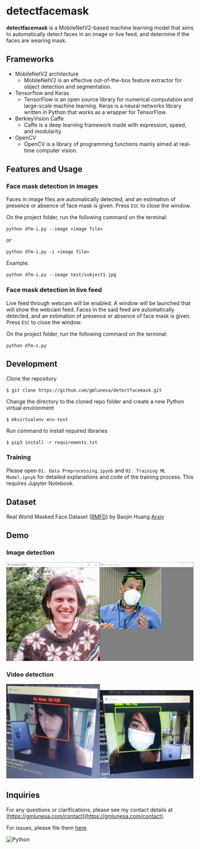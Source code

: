 # detectfacemask

**detectfacemask** is a MobileNetV2-based machine learning model that aims to automatically detect faces in an image or live feed, and determine if the faces are wearing mask.

## Frameworks
* MobileNetV2 architecture
  * MobileNetV2 is an effective out-of-the-box feature extractor for object detection and segmentation. 
* Tensorflow and Keras
  * TensorFlow is an open source library for numerical computation and large-scale machine learning. Keras is a neural networks library written in Python that works as a wrapper for TensorFlow.
* BerkleyVision Caffe
  * Caffe is a deep learning framework made with expression, speed, and modularity.
* OpenCV
  * OpenCV is a library of programming functions mainly aimed at real-time computer vision.

## Features and Usage
### Face mask detection in images
Faces in image files are automatically detected, and an estimation of presence or absence of face mask is given. Press `ESC` to close the window.

On the project folder, run the following command on the terminal:  

```
python dfm-i.py --image <image file>
```

or

```
python dfm-i.py -i <image file>
```

Example:

```
python dfm-i.py --image test/subject1.jpg
```


### Face mask detection in live feed
Live feed through webcam will be enabled. A window will be launched that will show the webcam feed. Faces in the said feed are automatically detected, and an estimation of presence or absence of face mask is given. Press `ESC` to close the window.

On the project folder, run the following command on the terminal:  

```
python dfm-c.py
```

## Development
Clone the repository

```
$ git clone https://github.com/gmlunesa/detectfacemask.git
```

Change the directory to the cloned repo folder and create a new Python virtual environment

```
$ mkvirtualenv env-test
```

Run command to install required libraries

```
$ pip3 install -r requirements.txt
```

### Training

Please open `01. Data Preprocessing.ipynb` and `02. Training ML Model.ipnyb` for detailed explanations and code of the training process. This requires Jupyter Notebook.

## Dataset
Real World Masked Face Dataset ([RMFD](https://github.com/X-zhangyang/Real-World-Masked-Face-Dataset)) by Baojin Huang [Arxiv](https://arxiv.org/abs/2003.09093)

## Demo
### Image detection
<img src='https://raw.githubusercontent.com/gmlunesa/detectfacemask/master/assets/dfm-i-demo-subject1.png' width="250px" alt="Jeff Mangum is NOT wearing a mask"/><img src='https://raw.githubusercontent.com/gmlunesa/detectfacemask/master/assets/dfm-i-demo-subject2.png' width="250px" alt="Du29+1 is wearing a mask I guess"/>

### Video detection
<img src='https://raw.githubusercontent.com/gmlunesa/detectfacemask/master/assets/dfc-i-demo-subject1.jpg' width="250px" alt="@gmlunesa not wearing a mask"/><img src='https://raw.githubusercontent.com/gmlunesa/detectfacemask/master/assets/dfc-i-demo-subject2.jpg' width="250px" alt="@gmlunesa wearing a mask"/>

## Inquiries

For any questions or clarifications, please see my contact details at [https://gmlunesa.com/contact](https://gmlunesa.com/contact).

For issues, please file them [here](https://github.com/gmlunesa/detectfacemask/issues/new).

![Python](https://img.shields.io/badge/python-v3.6+-blue.svg)

